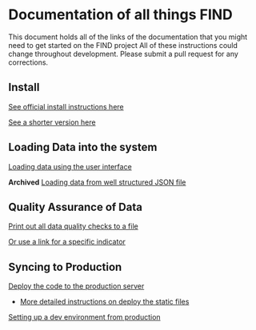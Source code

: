 Documentation of all things FIND
================================

This document holds all of the links of the documentation that you might need to get started on the FIND project
All of these instructions could change throughout development.  Please submit a pull request for any corrections.

Install
--------------------------------

[See official install instructions here](DevOps/install.md)

[See a shorter version here](DevOps/install-2.md)


Loading Data into the system
--------------------------------

[Loading data using the user interface](DataLoading/dataloading_process.md)

**Archived** [Loading data from well structured JSON file](DataLoading/dataloading_script_runonce.md)


Quality Assurance of Data
---------------------------------

[Print out all data quality checks to a file](DataQuality/Data_Quality_Assurance.md)

[Or use a link for a specific indicator](http://find.state.gov/admin/qaview/)


Syncing to Production
---------------------------------

[Deploy the code to the production server](DevOps/deploy_dev_to_prod.md)

 - [More detailed instructions on deploy the static files](DevOps/Deploy-Static.md)

[Setting up a dev environment from production](DevOps/Sync_Production_to_Dev_Machine.md)
